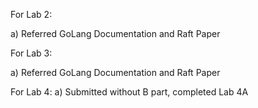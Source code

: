 For Lab 2:

a) Referred GoLang Documentation and Raft Paper


For Lab 3:

a) Referred GoLang Documentation and Raft Paper


For Lab 4:
a) Submitted without B part, completed Lab 4A
